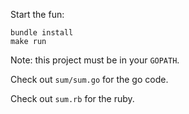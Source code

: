 Start the fun:

    bundle install
    make run

Note: this project must be in your `GOPATH`.

Check out `sum/sum.go` for the go code.

Check out `sum.rb` for the ruby.
